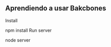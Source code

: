 Aprendiendo a usar Bakcbones
-----------------------------
Install

npm install 
Run server

node server
